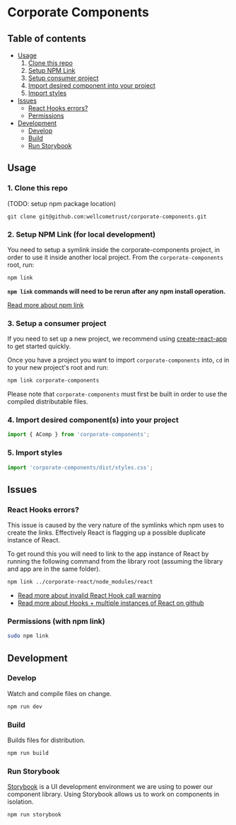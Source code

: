 # Corporate Components

## Table of contents

- [Usage](#usage)
  1. [Clone this repo](#clone-this-repo)
  2. [Setup NPM Link](#setup-npm-link-for-local-development)
  3. [Setup consumer project](#setup-a-consumer-project)
  4. [Import desired component into your project](#import-desired-component-into-your-project)
  5. [Import styles](#import-styles)
- [Issues](#issues)
  - [React Hooks errors?](#react-hooks-errors)
  - [Permissions](#permissions-with-npm-link)
- [Development](#development)
  - [Develop](#develop)
  - [Build](#build)
  - [Run Storybook](#run-storybook)

## Usage

### 1. Clone this repo

(TODO: setup npm package location)

`git clone git@github.com:wellcometrust/corporate-components.git`

### 2. Setup NPM Link (for local development)

You need to setup a symlink inside the corporate-components project, in order to use it inside another local project. From the `corporate-components` root, run:

```bash
npm link
```

**`npm link` commands will need to be rerun after any npm install operation.**

[Read more about npm link](https://docs.npmjs.com/cli/link)

### 3. Setup a consumer project

If you need to set up a new project, we recommend using [create-react-app](https://github.com/facebook/create-react-app) to get started quickly.

Once you have a project you want to import `corporate-components` into, `cd` in to your new project's root and run:

```bash
npm link corporate-components
```

Please note that `corporate-components` must first be built in order to use the compiled distributable files.

### 4. Import desired component(s) into your project

```js
import { AComp } from 'corporate-components';
```

### 5. Import styles

```js
import 'corporate-components/dist/styles.css';
```

## Issues

### React Hooks errors?

This issue is caused by the very nature of the symlinks which npm uses to create the links. Effectively React is flagging up a possible duplicate instance of React.

To get round this you will need to link to the app instance of React by running the following command from the library root (assuming the library and app are in the same folder).

```bash
npm link ../corporate-react/node_modules/react
```

- [Read more about invalid React Hook call warning](https://reactjs.org/warnings/invalid-hook-call-warning.html)
- [Read more about Hooks + multiple instances of React on github](https://github.com/facebook/react/issues/13991)

### Permissions (with npm link)

```bash
sudo npm link
```

## Development

### Develop

Watch and compile files on change.

```bash
npm run dev
```

### Build

Builds files for distribution.

```bash
npm run build
```

### Run Storybook

[Storybook](https://storybook.js.org/) is a UI development environment we are using to power our component library. Using Storybook allows us to work on components in isolation.

```bash
npm run storybook
```
